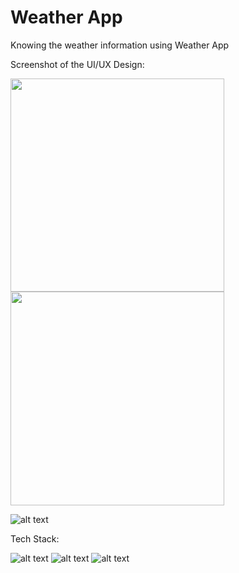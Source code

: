 # Weather App
Knowing the weather information using Weather App

Screenshot of the UI/UX Design:

<img src="https://i.imgur.com/4XH0SdI.png" width="341.5px">

<img src="https://i.imgur.com/vSdPvlV.png" width="341.5px">

![alt text](https://i.imgur.com/qh9SsIE.png "Home - Phone")

Tech Stack:

![alt text](https://i.imgur.com/nYUwci7.jpg "JavaScript") 
![alt text](https://i.imgur.com/AvoEJhZ.png "Node.js") 
![alt text](https://i.imgur.com/vHELOY7.png "Webpack.js") 
